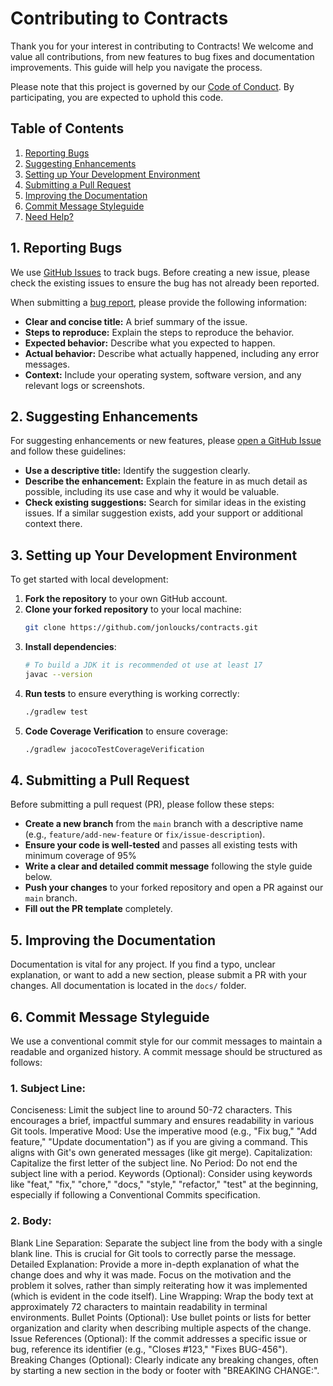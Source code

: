 # Contributing to Contracts

Thank you for your interest in contributing to Contracts! We welcome and value all contributions, from new features to bug fixes and documentation improvements. This guide will help you navigate the process.

Please note that this project is governed by our [Code of Conduct](lsCODE_OF_CONDUCT.md). By participating, you are expected to uphold this code.

## Table of Contents
1.  [Reporting Bugs](#reporting-bugs)
2.  [Suggesting Enhancements](#suggesting-enhancements)
3.  [Setting up Your Development Environment](#setting-up-your-development-environment)
4.  [Submitting a Pull Request](#submitting-a-pull-request)
5.  [Improving the Documentation](#improving-the-documentation)
6.  [Commit Message Styleguide](#commit-message-styleguide)
7.  [Need Help?](#need-help)

## 1. Reporting Bugs
We use [GitHub Issues](https://github.com/jonloucks/contracts/issues) to track bugs. Before creating a new issue, please check the existing issues to ensure the bug has not already been reported.

When submitting a [bug report](https://github.com/jonloucks/contracts/issues/new), please provide the following information:
-   **Clear and concise title:** A brief summary of the issue.
-   **Steps to reproduce:** Explain the steps to reproduce the behavior.
-   **Expected behavior:** Describe what you expected to happen.
-   **Actual behavior:** Describe what actually happened, including any error messages.
-   **Context:** Include your operating system, software version, and any relevant logs or screenshots.

## 2. Suggesting Enhancements
For suggesting enhancements or new features, please [open a GitHub Issue]((https://github.com/jonloucks/contracts/issues/new)) and follow these guidelines:
-   **Use a descriptive title:** Identify the suggestion clearly.
-   **Describe the enhancement:** Explain the feature in as much detail as possible, including its use case and why it would be valuable.
-   **Check existing suggestions:** Search for similar ideas in the existing issues. If a similar suggestion exists, add your support or additional context there.

## 3. Setting up Your Development Environment
To get started with local development:
1.  **Fork the repository** to your own GitHub account.
2.  **Clone your forked repository** to your local machine:
    ```sh
    git clone https://github.com/jonloucks/contracts.git
    ```
3.  **Install dependencies**:
    ```sh
    # To build a JDK it is recommended ot use at least 17
    javac --version
    ```
4.  **Run tests** to ensure everything is working correctly:
    ```sh
    ./gradlew test
    ```
5. **Code Coverage Verification** to ensure coverage:
    ```sh
    ./gradlew jacocoTestCoverageVerification
    ```
## 4. Submitting a Pull Request
Before submitting a pull request (PR), please follow these steps:
-   **Create a new branch** from the `main` branch with a descriptive name (e.g., `feature/add-new-feature` or `fix/issue-description`).
-   **Ensure your code is well-tested** and passes all existing tests with minimum coverage of 95% 
-   **Write a clear and detailed commit message** following the style guide below.
-   **Push your changes** to your forked repository and open a PR against our `main` branch.
-   **Fill out the PR template** completely.

## 5. Improving the Documentation
Documentation is vital for any project. If you find a typo, unclear explanation, or want to add a new section, please submit a PR with your changes. All documentation is located in the `docs/` folder.

## 6. Commit Message Styleguide
We use a conventional commit style for our commit messages to maintain a readable and organized history. A commit message should be structured as follows:
### 1. Subject Line:
   Conciseness: Limit the subject line to around 50-72 characters. This encourages a brief, impactful summary and ensures readability in various Git tools.
   Imperative Mood: Use the imperative mood (e.g., "Fix bug," "Add feature," "Update documentation") as if you are giving a command. This aligns with Git's own generated messages (like git merge).
   Capitalization: Capitalize the first letter of the subject line.
   No Period: Do not end the subject line with a period.
   Keywords (Optional): Consider using keywords like "feat," "fix," "chore," "docs," "style," "refactor," "test" at the beginning, especially if following a Conventional Commits specification.
### 2. Body:
   Blank Line Separation: Separate the subject line from the body with a single blank line. This is crucial for Git tools to correctly parse the message.
   Detailed Explanation: Provide a more in-depth explanation of what the change does and why it was made. Focus on the motivation and the problem it solves, rather than simply reiterating how it was implemented (which is evident in the code itself).
   Line Wrapping: Wrap the body text at approximately 72 characters to maintain readability in terminal environments.
   Bullet Points (Optional): Use bullet points or lists for better organization and clarity when describing multiple aspects of the change.
   Issue References (Optional): If the commit addresses a specific issue or bug, reference its identifier (e.g., "Closes #123," "Fixes BUG-456").
   Breaking Changes (Optional): Clearly indicate any breaking changes, often by starting a new section in the body or footer with "BREAKING CHANGE:".

